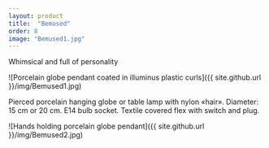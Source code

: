 ```yaml
---
layout: product
title:  "Bemused"
order: 8
image: "Bemused1.jpg"
---
```



Whimsical and full of personality

![Porcelain globe pendant coated in illuminus plastic curls]({{ site.github.url }}/img/Bemused1.jpg)

Pierced porcelain hanging globe or table lamp with nylon «hair». Diameter: 15 cm or 20 cm. E14 bulb socket. Textile covered flex with switch and plug.

![Hands holding porcelain globe pendant]({{ site.github.url }}/img/Bemused2.jpg)
